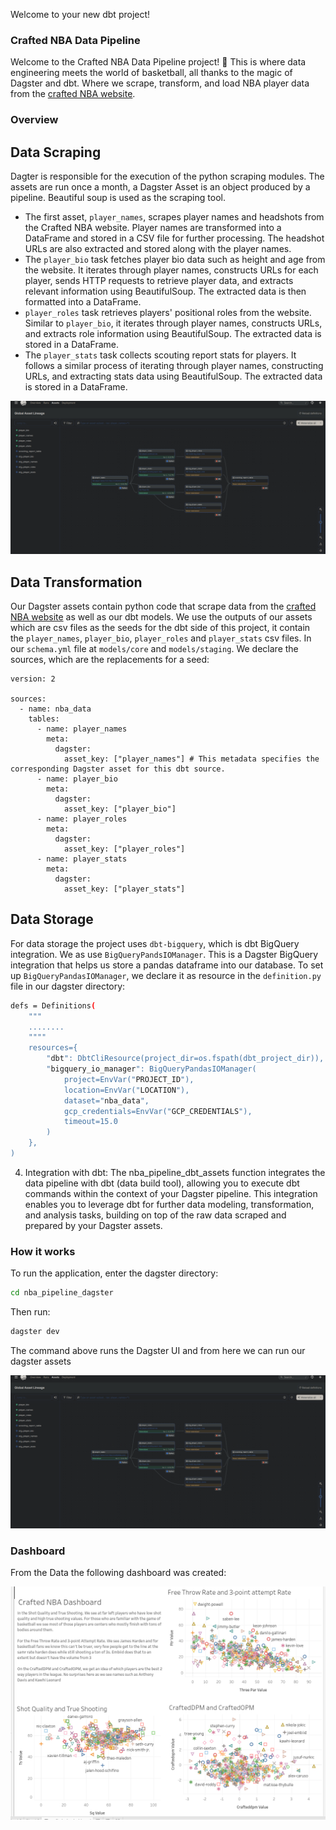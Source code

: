 Welcome to your new dbt project!

### Crafted NBA Data Pipeline
Welcome to the Crafted NBA Data Pipeline project! 🏀 This is where data engineering meets the world of basketball, all thanks to the magic of Dagster and dbt. Where we scrape, transform, and load NBA player data from the [crafted NBA website](https://craftednba.com/players).

### Overview

## Data Scraping

Dagter is responsible for the execution of the python scraping modules. The assets are run once a month, a Dagster Asset is an object produced by a pipeline. Beautiful soup is used as the scraping tool.

- The first asset, `player_names`, scrapes player names and headshots from the Crafted NBA website. Player names are transformed into a DataFrame and stored in a CSV file for further processing. The headshot URLs are also extracted and stored along with the player names.
- The `player_bio` task fetches player bio data such as height and age from the website. It iterates through player names, constructs URLs for each player, sends HTTP requests to retrieve player data, and extracts relevant information using BeautifulSoup. The extracted data is then formatted into a DataFrame.
- `player_roles` task retrieves players' positional roles from the website. Similar to `player_bio`, it iterates through player names, constructs URLs, and extracts role information using BeautifulSoup. The extracted data is stored in a DataFrame.
- The `player_stats` task collects scouting report stats for players. It follows a similar process of iterating through player names, constructing URLs, and extracting stats data using BeautifulSoup. The extracted data is stored in a DataFrame.

![Asset Lineage](images/dagster_assets_display.png)

## Data Transformation

Our Dagster assets contain python code that scrape data from the [crafted NBA website](https://craftednba.com/players) as well as our dbt models.
We use the outputs of our assets which are csv files as the seeds for the dbt side of this project, it contain the `player_names`, `player_bio`, `player_roles` and `player_stats` csv files.
In our `schema.yml` file at `models/core` and `models/staging`. We declare the sources, which are the replacements for a seed:

```jinja
version: 2

sources:
  - name: nba_data
    tables:
      - name: player_names
        meta:
          dagster:
            asset_key: ["player_names"] # This metadata specifies the corresponding Dagster asset for this dbt source.
      - name: player_bio
        meta:
          dagster:
            asset_key: ["player_bio"]
      - name: player_roles
        meta:
          dagster:
            asset_key: ["player_roles"]
      - name: player_stats
        meta:
          dagster:
            asset_key: ["player_stats"]
```

##  Data Storage
For data storage the project uses `dbt-bigquery`, which is dbt BigQuery integration. We as use `BigQueryPandsIOManager`. This is a Dagster BigQuery integration that helps us store a pandas dataframe into our database.
To set up `BigQueryPandasIOManager`, we declare it as resource in the `definition.py` file in our dagster directory:

```bash
defs = Definitions(
    """
    ........
    """"
    resources={
        "dbt": DbtCliResource(project_dir=os.fspath(dbt_project_dir)),
        "bigquery_io_manager": BigQueryPandasIOManager(
            project=EnvVar("PROJECT_ID"),
            location=EnvVar("LOCATION"),
            dataset="nba_data",
            gcp_credentials=EnvVar("GCP_CREDENTIALS"),
            timeout=15.0
        )
    },
)
```


4. Integration with dbt:
The nba_pipeline_dbt_assets function integrates the data pipeline with dbt (data build tool), allowing you to execute dbt commands within the context of your Dagster pipeline.
This integration enables you to leverage dbt for further data modeling, transformation, and analysis tasks, building on top of the raw data scraped and prepared by your Dagster assets.

### How it works

To run the application, enter the dagster directory:
```bash
cd nba_pipeline_dagster
```
Then run:
```bash
dagster dev
```
The command above runs the Dagster UI and from here we can run our dagster assets

![Dagster Assets](images/dagster_assets_display.png)

### Dashboard
From the Data the following dashboard was created:

![Crafted NBA Dashboard](images/tableau_dashboard.png)
